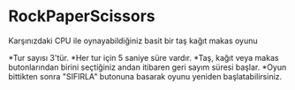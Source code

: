 # RockPaperScissors

Karşınızdaki CPU ile oynayabildiğiniz basit bir taş kağıt makas oyunu


*Tur sayısı 3'tür.
*Her tur için 5 saniye süre vardır.
*Taş, kağıt veya makas butonlarından birini seçtiğiniz andan itibaren geri sayım süresi başlar.
*Oyun bittikten sonra "SIFIRLA" butonuna basarak oyunu yeniden başlatabilirsiniz.

